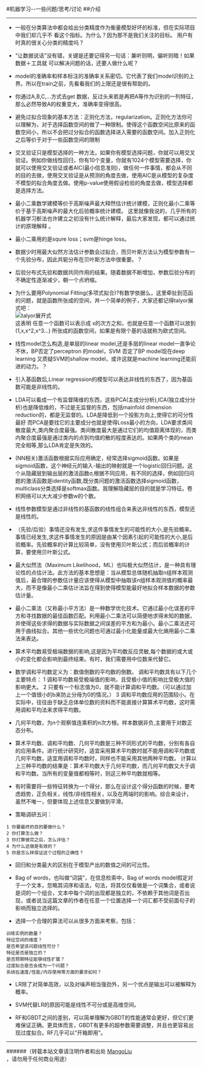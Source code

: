 ﻿#机器学习--一些问题/思考/讨论
##介绍

--------------------------------
* 一般在分类算法中都会给出分类精度作为衡量模型好坏的标准，但在实际项目中我们却几乎不
看这个指标。为什么？因为那不是我们关注的目标。
用户有时真的很关心分类的精度吗？

* “让数据说话”没有错，关键是还要记得另一句话：兼听则明，偏听则暗！如果数据＋工具就
可以解决问题的话，还要人做什么呢？

* model的准确率和样本标注的准确率关系密切。它代表了我们model识别的上界。所以在train之前，先看看我们的上限还是很有帮助的。

* 你通过A,B,C,...方式去get 数据，反过头来若是再把A等作为识别的一列特征，那么必然导致A的权重变大，准确率变得很高。

* 避免过拟合现象的基本方法：正则化方法，regularization。正则化方法你可以理解为，对于选择函数空间的做了一种限制。使得这个函数空间比原来的函数空间小，所以不会把过分拟合的函数选择进入需要的函数空间。加入正则化之后等价于对于一些函数空间的限制

* 交叉验证只是模型选择的一种方法，如果你有模型选择问题，你就可以用交叉验证。例如你做线性回归，你有10个变量，你就有1024个模型需要选择，你就可以使用交叉验证或者AIC(最小信息准则)，做任何一件事情，都会从不同的目的去做，使用交叉验证是从预测的角度去做，使用AIC是从模型的复杂度不模型的拟合角度去做。使用p-value使用假设检验的角度去做，模型选择都是选择方法。

* 最小二乘数学建模等价于高斯噪声最大释然估计统计建模，正则化最小二乘等价于基于高斯噪声的最大化后验概率统计建模。 这里就像我说的，几乎所有的机器学习斱法也许建立之初没有什么统计解释，最后大家发现，都可以通过统计的原理解释 。

* 最小二乘用的是squre loss；svm是hinge loss。

* 数据少时用最大似然方法估计参数会过拟合，而贝叶斯方法认为模型参数有一个先验分布，因此共轭分布在贝叶斯方法中很重要。？

* 后验分布式先验和数据共同作用的结果。随着数据不断增加，参数后验分布的不确定性逐渐减少，朝一个点坍缩。

* 为什么要用Polynomial Fitting(多项式拟合)?有数学依据么，这里牵扯到范函的问题，就是函数所张成的空间，丼一个简单的例子，大家还都记得talyor展式吧：<br>
![talyor展开式](/images/jiqixuexi/ML_talyor.png)<br>
这表明 任意一个函数可以表示成 x的次方之和，也就是任意一个函数可以放到(1,x,x^2,x^3...)
所张成的函数空间，如果是有限个基的话就称为欧式空间。

* 线性model怎么构造,是单层的linear model,还是多层的linear model一直争论不休，BP否定了perceptron 的model，SVM 否定了BP model现在deep learning 又质疑SVM的shallow model，或许这就是machine learning还能前进的动力。？

* 引入基函数后,Linear regression的模型可以表达非线性的东西了，因为基函数可能是非线性的。

* LDA可以看成一个有监督降维的东西，这些PCA(主成分分析),ICA(独立成分分析)也是降低维的，不过是无监督的东西，包括mainfold dimension reduction的，都是无监督的。LDA是降低到一个投影方向上,使得它的可分性最好 而PCA是要找它的主要成分也就是使得Loss最小的方向，LDA要求类间散度最大,类内聚合度最强。类间散度最大是通过它们的均值距离体现的，而类内聚合度最强是通过类内的点到均值的散的程度表达的。如果两个类的mean完全相等,那么LDA肯定是失效的。

* (NN相关)激活函数根据实际应用确定，经常选择sigmoid函数。如果是sigmoid函数，这个神经元的输入-输出的映射就是一个logistic回归问题。这个从隐藏层到输出层的激活函数σ,根据不同应用，有不同的选择，例如回归问题的激活函数是identity函数,既分类问题的激活函数选择sigmoid函数，multiclass分类选择是softmax函数。我理解隐藏层的目的就是学习特征。卷积网络可以大大减少参数w的个数。

* 线性参数模型是通过非线性的基函数的线性组合来表达非线性的东西，模型还是线性的。

* （先验/后验）事情还没有发生,求这件事情发生的可能性的大小,是先验概率。事情已经发生,求这件事情发生的原因是由某个因素引起的可能性的大小,是后验概率。先验概率的计算比较简单，没有使用贝叶斯公式；而后验概率的计算，要使用贝叶斯公式。

* 最大似然法（Maximum Likelihood，ML）也叫极大似然估计，是一种具有理论性的点估计法。此方法的基本思想是：当从模型总体随机抽取n组样本观测值后，最合理的参数估计量应该使得从模型中抽取该n组样本观测值的概率最大，而不是像最小二乘估计法旨在得到使得模型能最好地拟合样本数据的参数估计量。

* 最小二乘法（又称最小平方法）是一种数学优化技术。它通过最小化误差的平方和寻找数据的最佳函数匹配。利用最小二乘法可以简便地求得未知的数据，并使得这些求得的数据与实际数据之间误差的平方和为最小。最小二乘法还可用于曲线拟合。其他一些优化问题也可通过最小化能量或最大化熵用最小二乘法来表达。


* 算术平均数易受极端数据的影响,这是因为平均数反应灵敏,每个数据的或大或小的变化都会影响到最终结果。有时，我们需要用中位数来代替它。

* 数学调和平均数定义为：数值倒数的平均数的倒数。
调和平均数具有以下几个主要特点：
1 调和平均数易受极端值的影响，且受极小值的影响比受极大值的影响更大。
2 只要有一个标志值为0，就不能计算调和平均数。（可以通过加上一个值很小的b来防止分母为0的情况。）
3 调和平均数应用的范围较小。在实际中，往往由于缺乏总体单位数的资料而不能直接计算算术平均数，这时需用调和平均法来求得平均数。

* 几何平均数，为n个观察值连乘积的n次方根。样本数据非负,主要用于对数正态分布。

* 算术平均数、调和平均数、几何平均数是三种不同形式的平均数，分别有各自的应用条件。进行统计研究时，适宜采用算术平均数时就不能用调和平均数或几何平均数，适宜用调和平均数时，同样也不能采用其他两种平均数。
计算以上三种平均数的结果是：算术平均数大于几何平均数，而几何平均数又大于调和平均数。当所有的变量值都相等时，则这三种平均数就相等。

* 有时需要将一些特征转换为一个得分，那么在设计这个得分函数的时候，要考虑趋势，正负相关，线性/非线性相关，以及在两端时的影响。综合来设计，虽然不唯一，但要体现上述信息又要做到平滑。

* 策略调研五问：
```
1 你要最终的目的要做什么？
2 你打算怎么做？
3 你打算做完之后，怎么评估？
4 为什么这做是有效的？
5 你是怎么样保证这个过程的正确性？
```
* 回归和分类最大的区别在于模型产出的数值之间的可比性。

* Bag of words，也叫做“词袋”，在信息检索中，Bag of words model假定对于一个文本，忽略其词序和语法，句法，将其仅仅看做是一个词集合，或者说是词的一个组合，文本中每个词的出现都是独立的，不依赖于其他词是否出现，或者说当这篇文章的作者在任意一个位置选择一个词汇都不受前面句子的影响而独立选择的。

* 选择一个合理的算法可以从很多方面来考察，包括：
```
训练实例的数量？
特征空间的维度？
是否希望该问题线性可分？
特征是否是独立的？
是否预期特征能够线性扩展？
过度拟合是否会成为一个问题？
系统在速度/性能/内存使用等方面的要求如何？
```

* LR除了对简单高效，以及对噪声相当强劲外，另一个优点是输出可以被解释为概率。

* SVM代替LR的原因可能是线性不可分或是高维空间。

* RF和GBDT之间的差别，可以简单理解为GBDT的性能通常会更好，但它们更难保证正确。更具体而言，GBDT有更多的超参数需要调整，并且也更容易出现过度拟合。RF几乎可以“开箱即用”。
--------------------------------
######（转载本站文章请注明作者和出处 <a href="https://github.com/MangoLiu">MangoLiu</a> ，请勿用于任何商业用途）

